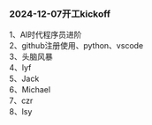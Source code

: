 ### 2024-12-07开工kickoff

1、AI时代程序员进阶 </br>
2、github注册使用、python、vscode </br>
3、头脑风暴 </br>
4、lyf</br>
5、Jack</br>
6、Michael</br>
7、czr</br>
8、lsy